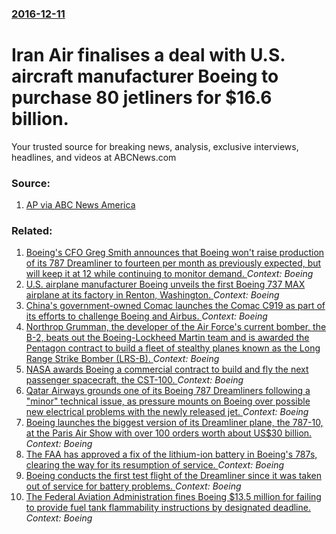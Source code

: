 ### [2016-12-11](/news/2016/12/11/index.md)

# Iran Air finalises a deal with U.S. aircraft manufacturer Boeing to purchase 80 jetliners for $16.6 billion. 

Your trusted source for breaking news, analysis, exclusive interviews, headlines, and videos at ABCNews.com


### Source:

1. [AP via ABC News America](http://abcnews.go.com/International/wireStory/iran-finalized-166b-boeing-deal-buy-80-planes-44120981)

### Related:

1. [Boeing's CFO Greg Smith announces that Boeing won't raise production of its 787 Dreamliner to fourteen per month as previously expected, but will keep it at 12 while continuing to monitor demand. ](/news/2016/08/10/boeing-s-cfo-greg-smith-announces-that-boeing-won-t-raise-production-of-its-787-dreamliner-to-fourteen-per-month-as-previously-expected-but.md) _Context: Boeing_
2. [U.S. airplane manufacturer Boeing unveils the first Boeing 737 MAX airplane at its factory in Renton, Washington. ](/news/2015/12/8/u-s-airplane-manufacturer-boeing-unveils-the-first-boeing-737-max-airplane-at-its-factory-in-renton-washington.md) _Context: Boeing_
3. [China's government-owned Comac launches the Comac C919 as part of its efforts to challenge Boeing and Airbus. ](/news/2015/11/2/china-s-government-owned-comac-launches-the-comac-c919-as-part-of-its-efforts-to-challenge-boeing-and-airbus.md) _Context: Boeing_
4. [Northrop Grumman, the developer of the Air Force's current bomber, the B-2, beats out the Boeing-Lockheed Martin team and is awarded the Pentagon contract to build a fleet of stealthy planes known as the Long Range Strike Bomber (LRS-B). ](/news/2015/10/27/northrop-grumman-the-developer-of-the-air-force-s-current-bomber-the-b-2-beats-out-the-boeing-lockheed-martin-team-and-is-awarded-the-pen.md) _Context: Boeing_
5. [NASA awards Boeing a commercial contract to build and fly the next passenger spacecraft, the CST-100. ](/news/2015/05/28/nasa-awards-boeing-a-commercial-contract-to-build-and-fly-the-next-passenger-spacecraft-the-cst-100.md) _Context: Boeing_
6. [Qatar Airways grounds one of its Boeing 787 Dreamliners following a "minor" technical issue, as pressure mounts on Boeing over possible new electrical problems with the newly released jet. ](/news/2013/07/26/qatar-airways-grounds-one-of-its-boeing-787-dreamliners-following-a-minor-technical-issue-as-pressure-mounts-on-boeing-over-possible-new.md) _Context: Boeing_
7. [Boeing launches the biggest version of its Dreamliner plane, the 787-10, at the Paris Air Show with over 100 orders worth about US$30 billion. ](/news/2013/06/18/boeing-launches-the-biggest-version-of-its-dreamliner-plane-the-787-10-at-the-paris-air-show-with-over-100-orders-worth-about-us-30-billio.md) _Context: Boeing_
8. [The FAA has approved a fix of the lithium-ion battery in Boeing's 787s, clearing the way for its resumption of service. ](/news/2013/04/19/the-faa-has-approved-a-fix-of-the-lithium-ion-battery-in-boeing-s-787s-clearing-the-way-for-its-resumption-of-service.md) _Context: Boeing_
9. [Boeing conducts the first test flight of the Dreamliner since it was taken out of service for battery problems. ](/news/2013/02/10/boeing-conducts-the-first-test-flight-of-the-dreamliner-since-it-was-taken-out-of-service-for-battery-problems.md) _Context: Boeing_
10. [The Federal Aviation Administration fines Boeing $13.5 million for failing to provide fuel tank flammability instructions by designated deadline. ](/news/2012/07/13/the-federal-aviation-administration-fines-boeing-13-5-million-for-failing-to-provide-fuel-tank-flammability-instructions-by-designated-dead.md) _Context: Boeing_
